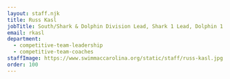 ```yaml
---
layout: staff.njk
title: Russ Kasl
jobTitle: South/Shark & Dolphin Division Lead, Shark 1 Lead, Dolphin 1 Lead
email: rkasl
department:
  - competitive-team-leadership
  - competitive-team-coaches
staffImage: https://www.swimmaccarolina.org/static/staff/russ-kasl.jpg
order: 100
---
```

